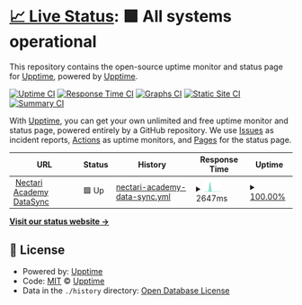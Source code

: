 # [📈 Live Status](https://upptime.github.io/upptime): <!--live status--> **🟩 All systems operational**

This repository contains the open-source uptime monitor and status page for [Upptime](https://upptime.js.org), powered by [Upptime](https://github.com/upptime/upptime).

[![Uptime CI](https://github.com/necjosh/upptime/workflows/Uptime%20CI/badge.svg)](https://github.com/necjosh/upptime/actions?query=workflow%3A%22Uptime+CI%22)
[![Response Time CI](https://github.com/necjosh/upptime/workflows/Response%20Time%20CI/badge.svg)](https://github.com/necjosh/upptime/actions?query=workflow%3A%22Response+Time+CI%22)
[![Graphs CI](https://github.com/necjosh/upptime/workflows/Graphs%20CI/badge.svg)](https://github.com/necjosh/upptime/actions?query=workflow%3A%22Graphs+CI%22)
[![Static Site CI](https://github.com/necjosh/upptime/workflows/Static%20Site%20CI/badge.svg)](https://github.com/necjosh/upptime/actions?query=workflow%3A%22Static+Site+CI%22)
[![Summary CI](https://github.com/necjosh/upptime/workflows/Summary%20CI/badge.svg)](https://github.com/necjosh/upptime/actions?query=workflow%3A%22Summary+CI%22)

With [Upptime](https://upptime.js.org), you can get your own unlimited and free uptime monitor and status page, powered entirely by a GitHub repository. We use [Issues](https://github.com/upptime/upptime/issues) as incident reports, [Actions](https://github.com/necjosh/upptime/actions) as uptime monitors, and [Pages](https://upptime.github.io/upptime) for the status page.

<!--start: status pages-->
<!-- This summary is generated by Upptime (https://github.com/upptime/upptime) -->
<!-- Do not edit this manually, your changes will be overwritten -->
<!-- prettier-ignore -->
| URL | Status | History | Response Time | Uptime |
| --- | ------ | ------- | ------------- | ------ |
| <img alt="" src="https://icons.duckduckgo.com/ip3/datasync.nectariacademy.com.ico" height="13"> [Nectari Academy DataSync](https://datasync.nectariacademy.com) | 🟩 Up | [nectari-academy-data-sync.yml](https://github.com/necjosh/upptime/commits/HEAD/history/nectari-academy-data-sync.yml) | <details><summary><img alt="Response time graph" src="./graphs/nectari-academy-data-sync/response-time-week.png" height="20"> 2647ms</summary><br><a href="https://necjosh.sageenterpriseintelligence.com/history/nectari-academy-data-sync"><img alt="Response time 413" src="https://img.shields.io/endpoint?url=https%3A%2F%2Fraw.githubusercontent.com%2Fnecjosh%2Fupptime%2FHEAD%2Fapi%2Fnectari-academy-data-sync%2Fresponse-time.json"></a><br><a href="https://necjosh.sageenterpriseintelligence.com/history/nectari-academy-data-sync"><img alt="24-hour response time 304" src="https://img.shields.io/endpoint?url=https%3A%2F%2Fraw.githubusercontent.com%2Fnecjosh%2Fupptime%2FHEAD%2Fapi%2Fnectari-academy-data-sync%2Fresponse-time-day.json"></a><br><a href="https://necjosh.sageenterpriseintelligence.com/history/nectari-academy-data-sync"><img alt="7-day response time 2647" src="https://img.shields.io/endpoint?url=https%3A%2F%2Fraw.githubusercontent.com%2Fnecjosh%2Fupptime%2FHEAD%2Fapi%2Fnectari-academy-data-sync%2Fresponse-time-week.json"></a><br><a href="https://necjosh.sageenterpriseintelligence.com/history/nectari-academy-data-sync"><img alt="30-day response time 1031" src="https://img.shields.io/endpoint?url=https%3A%2F%2Fraw.githubusercontent.com%2Fnecjosh%2Fupptime%2FHEAD%2Fapi%2Fnectari-academy-data-sync%2Fresponse-time-month.json"></a><br><a href="https://necjosh.sageenterpriseintelligence.com/history/nectari-academy-data-sync"><img alt="1-year response time 424" src="https://img.shields.io/endpoint?url=https%3A%2F%2Fraw.githubusercontent.com%2Fnecjosh%2Fupptime%2FHEAD%2Fapi%2Fnectari-academy-data-sync%2Fresponse-time-year.json"></a></details> | <details><summary><a href="https://necjosh.sageenterpriseintelligence.com/history/nectari-academy-data-sync">100.00%</a></summary><a href="https://necjosh.sageenterpriseintelligence.com/history/nectari-academy-data-sync"><img alt="All-time uptime 99.98%" src="https://img.shields.io/endpoint?url=https%3A%2F%2Fraw.githubusercontent.com%2Fnecjosh%2Fupptime%2FHEAD%2Fapi%2Fnectari-academy-data-sync%2Fuptime.json"></a><br><a href="https://necjosh.sageenterpriseintelligence.com/history/nectari-academy-data-sync"><img alt="24-hour uptime 100.00%" src="https://img.shields.io/endpoint?url=https%3A%2F%2Fraw.githubusercontent.com%2Fnecjosh%2Fupptime%2FHEAD%2Fapi%2Fnectari-academy-data-sync%2Fuptime-day.json"></a><br><a href="https://necjosh.sageenterpriseintelligence.com/history/nectari-academy-data-sync"><img alt="7-day uptime 100.00%" src="https://img.shields.io/endpoint?url=https%3A%2F%2Fraw.githubusercontent.com%2Fnecjosh%2Fupptime%2FHEAD%2Fapi%2Fnectari-academy-data-sync%2Fuptime-week.json"></a><br><a href="https://necjosh.sageenterpriseintelligence.com/history/nectari-academy-data-sync"><img alt="30-day uptime 100.00%" src="https://img.shields.io/endpoint?url=https%3A%2F%2Fraw.githubusercontent.com%2Fnecjosh%2Fupptime%2FHEAD%2Fapi%2Fnectari-academy-data-sync%2Fuptime-month.json"></a><br><a href="https://necjosh.sageenterpriseintelligence.com/history/nectari-academy-data-sync"><img alt="1-year uptime 100.00%" src="https://img.shields.io/endpoint?url=https%3A%2F%2Fraw.githubusercontent.com%2Fnecjosh%2Fupptime%2FHEAD%2Fapi%2Fnectari-academy-data-sync%2Fuptime-year.json"></a></details>

<!--end: status pages-->

[**Visit our status website →**](https://upptime.github.io/upptime)

## 📄 License

- Powered by: [Upptime](https://github.com/upptime/upptime)
- Code: [MIT](./LICENSE) © [Upptime](https://upptime.js.org)
- Data in the `./history` directory: [Open Database License](https://opendatacommons.org/licenses/odbl/1-0/)
